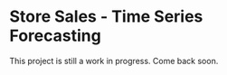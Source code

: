 # Store Sales - Time Series Forecasting

This project is still a work in progress. 
Come back soon. 

